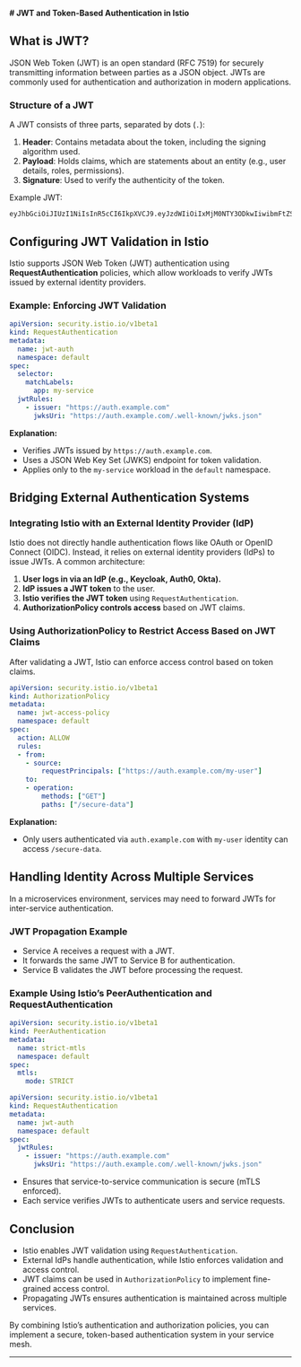 **# JWT and Token-Based Authentication in Istio**

## **What is JWT?**
JSON Web Token (JWT) is an open standard (RFC 7519) for securely transmitting information between parties as a JSON object. JWTs are commonly used for authentication and authorization in modern applications.

### **Structure of a JWT**
A JWT consists of three parts, separated by dots (`.`):
1. **Header**: Contains metadata about the token, including the signing algorithm used.
2. **Payload**: Holds claims, which are statements about an entity (e.g., user details, roles, permissions).
3. **Signature**: Used to verify the authenticity of the token.

Example JWT:
```
eyJhbGciOiJIUzI1NiIsInR5cCI6IkpXVCJ9.eyJzdWIiOiIxMjM0NTY3ODkwIiwibmFtZSI6IkpvaG4gRG9lIiwiaWF0IjoxNTE2MjM5MDIyfQ.SflKxwRJSMeKKF2QT4fwpMeJf36POk6yJV_adQssw5c
```

## **Configuring JWT Validation in Istio**
Istio supports JSON Web Token (JWT) authentication using **RequestAuthentication** policies, which allow workloads to verify JWTs issued by external identity providers.

### **Example: Enforcing JWT Validation**
```yaml
apiVersion: security.istio.io/v1beta1
kind: RequestAuthentication
metadata:
  name: jwt-auth
  namespace: default
spec:
  selector:
    matchLabels:
      app: my-service
  jwtRules:
    - issuer: "https://auth.example.com"
      jwksUri: "https://auth.example.com/.well-known/jwks.json"
```
**Explanation:**
- Verifies JWTs issued by `https://auth.example.com`.
- Uses a JSON Web Key Set (JWKS) endpoint for token validation.
- Applies only to the `my-service` workload in the `default` namespace.

## **Bridging External Authentication Systems**
### **Integrating Istio with an External Identity Provider (IdP)**
Istio does not directly handle authentication flows like OAuth or OpenID Connect (OIDC). Instead, it relies on external identity providers (IdPs) to issue JWTs. A common architecture:
1. **User logs in via an IdP (e.g., Keycloak, Auth0, Okta).**
2. **IdP issues a JWT token** to the user.
3. **Istio verifies the JWT token** using `RequestAuthentication`.
4. **AuthorizationPolicy controls access** based on JWT claims.

### **Using AuthorizationPolicy to Restrict Access Based on JWT Claims**
After validating a JWT, Istio can enforce access control based on token claims.
```yaml
apiVersion: security.istio.io/v1beta1
kind: AuthorizationPolicy
metadata:
  name: jwt-access-policy
  namespace: default
spec:
  action: ALLOW
  rules:
  - from:
    - source:
        requestPrincipals: ["https://auth.example.com/my-user"]
    to:
    - operation:
        methods: ["GET"]
        paths: ["/secure-data"]
```
**Explanation:**
- Only users authenticated via `auth.example.com` with `my-user` identity can access `/secure-data`.

## **Handling Identity Across Multiple Services**
In a microservices environment, services may need to forward JWTs for inter-service authentication.

### **JWT Propagation Example**
- Service A receives a request with a JWT.
- It forwards the same JWT to Service B for authentication.
- Service B validates the JWT before processing the request.

### **Example Using Istio’s PeerAuthentication and RequestAuthentication**
```yaml
apiVersion: security.istio.io/v1beta1
kind: PeerAuthentication
metadata:
  name: strict-mtls
  namespace: default
spec:
  mtls:
    mode: STRICT
```
```yaml
apiVersion: security.istio.io/v1beta1
kind: RequestAuthentication
metadata:
  name: jwt-auth
  namespace: default
spec:
  jwtRules:
    - issuer: "https://auth.example.com"
      jwksUri: "https://auth.example.com/.well-known/jwks.json"
```
- Ensures that service-to-service communication is secure (mTLS enforced).
- Each service verifies JWTs to authenticate users and service requests.

## **Conclusion**
- Istio enables JWT validation using `RequestAuthentication`.
- External IdPs handle authentication, while Istio enforces validation and access control.
- JWT claims can be used in `AuthorizationPolicy` to implement fine-grained access control.
- Propagating JWTs ensures authentication is maintained across multiple services.

By combining Istio’s authentication and authorization policies, you can implement a secure, token-based authentication system in your service mesh.

---

